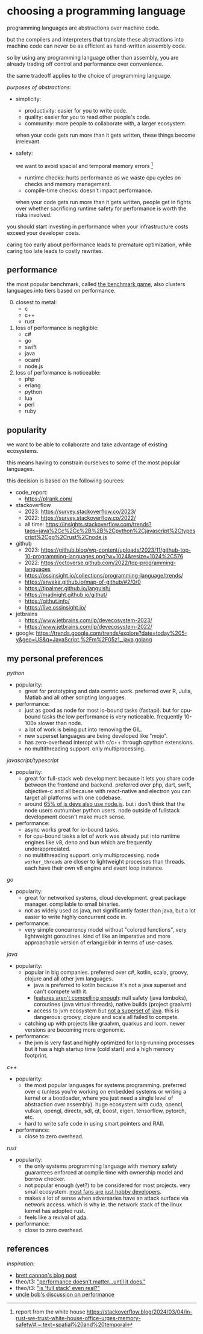 # choosing a programming language

programming languages are abstractions over machine code.

but the compilers and interpreters that translate these abstractions into machine code can never be as efficient as hand-written assembly code.

so by using any programming language other than assembly, you are already trading off control and performance over convenience.

the same tradeoff applies to the choice of programming language.

_purposes of abstractions:_

- simplicity:

     - productivity: easier for you to write code.
     - quality: easier for you to read other people's code.
     - community: more people to collaborate with, a larger ecosystem.

     when your code gets run more than it gets written, these things become irrelevant.

- safety:

     we want to avoid spacial and temporal memory errors [^mem]

     - runtime checks: hurts performance as we waste cpu cycles on checks and memory management.
     - compile-time checks: doesn't impact performance.

     when your code gets run more than it gets written, people get in fights over whether sacrificing runtime safety for performance is worth the risks involved.

you should start investing in performance when your infrastructure costs exceed your developer costs.

caring too early about performance leads to premature optimization, while caring too late leads to costly rewrites.

## performance

the most popular benchmark, called [the benchmark game](https://benchmarksgame-team.pages.debian.net/benchmarksgame/box-plot-summary-charts.html), also clusters languages into tiers based on performance.

0. closest to metal:
      - c
      - c++
      - rust
1. loss of performance is negligible:
      - c#
      - go
      - swift
      - java
      - ocaml
      - node.js
2. loss of performance is noticeable:
      - php
      - erlang
      - python
      - lua
      - perl
      - ruby

## popularity

we want to be able to collaborate and take advantage of existing ecosystems.

this means having to constrain ourselves to some of the most popular languages.

this decision is based on the following sources:

- code_report:
     - https://plrank.com/
- stackoverflow
     - 2023: https://survey.stackoverflow.co/2023/
     - 2022: https://survey.stackoverflow.co/2022/
     - all time: https://insights.stackoverflow.com/trends?tags=java%2Cc%2Cc%2B%2B%2Cpython%2Cjavascript%2Ctypescript%2Cgo%2Crust%2Cnode.js
- github
     - 2023: https://github.blog/wp-content/uploads/2023/11/github-top-10-programming-languages.png?w=1024&resize=1024%2C576
     - 2022: https://octoverse.github.com/2022/top-programming-languages
     - https://ossinsight.io/collections/programming-language/trends/
     - https://anvaka.github.io/map-of-github/#2/0/0
     - https://tjpalmer.github.io/languish/
     - https://madnight.github.io/githut/
     - https://githut.info/
     - https://live.ossinsight.io/
- jetbrains
     - https://www.jetbrains.com/lp/devecosystem-2023/
     - https://www.jetbrains.com/lp/devecosystem-2022/
- google: https://trends.google.com/trends/explore?date=today%205-y&geo=US&q=JavaScript,%2Fm%2F05z1_,java,golang

## my personal preferences

_python_

- popularity:
     - great for prototyping and data centric work. preferred over R, Julia, Matlab and all other scripting languages.
- performance:
     - just as good as node for most io-bound tasks (fastapi). but for cpu-bound tasks the low performance is very noticeable. frequently 10-100x slower than node.
     - a lot of work is being put into removing the GIL.
     - new superset languages are being developed like "mojo".
     - has zero-overhead interopt with c/c++ through cpython extensions.
     - no multithreading support. only multiprocessing.

_javascript/typescript_

- popularity:
     - great for full-stack web development because it lets you share code between the frontend and backend. preferred over php, dart, swift, objective-c and all because with react-native and electron you can target all platforms with one codebase.
     - around [65% of js devs also use node.js](https://2022.stateofjs.com/en-US/usage/#what_do_you_use_js_for). but i don't think that the node users outnumber python users. node outside of fullstack development doesn't make much sense.
- performance:
     - async works great for io-bound tasks.
     - for cpu-bound tasks a lot of work was already put into runtime engines like v8, deno and bun which are frequently underappreciated.
     - no multithreading support. only multiprocessing. node `worker_threads` are closer to lightweight processes than threads. each have their own v8 engine and event loop instance.

_go_

- popularity:
     - great for networked systems, cloud development. great package manager. compilable to small binaries.
     - not as widely used as java, not significantly faster than java, but a lot easier to write highly concurrent code in.
- performance:
     - very simple concurrency model without "colored functions", very lightweight goroutines. kind of like an imperative and more approachable version of erlang/elixir in terms of use-cases.

_java_

- popularity:
     - popular in big companies. preferred over c#, kotlin, scala, groovy, clojure and all other jvm languages.
          - java is preferred to kotlin because it's not a java superset and can't compete with it.
          - [features aren't compelling enough](https://kotlinlang.org/docs/comparison-to-java.html): null safety (java lomboks), coroutines (java virtual threads), native builds (project graalvm)
          - access to jvm ecosystem but [not a superset of java](https://www.reddit.com/r/java/comments/ndwz92/can_i_get_some_reasons_to_use_java_instead_of). this is dangerous: groovy, clojure and scala all failed to compete.
     - catching up with projects like graalvm, quarkus and loom. newer versions are becoming more ergonomic.
- performance:
     - the jvm is very fast and highly optimized for long-running processes but it has a high startup time (cold start) and a high memory footprint.

_c++_

- popularity:
     - the most popular languages for systems programming. preferred over c (unless you're working on embedded systems or writing a kernel or a bootloader, where you just need a single level of abstraction over assembly). huge ecosystem with cuda, opencl, vulkan, opengl, directx, sdl, qt, boost, eigen, tensorflow, pytorch, etc.
     - hard to write safe code in using smart pointers and RAII.
- performance:
     - close to zero overhead.

_rust_

- popularity:
     - the only systems programming language with memory safety guarantees enforced at compile time with ownership model and borrow checker.
     - not popular enough (yet?) to be considered for most projects. very small ecosystem. [most fans are just hobby developers](https://blog.jetbrains.com/rust/2023/01/18/rust-deveco-2022-discover-recent-trends/#work-or-hobby?).
     - makes a lot of sense when adversaries have an attack surface via network access. which is why ie. the network stack of the linux kernel has adopted rust.
     - feels like a revival of [ada](https://ada-lang.io/).
- performance:
     - close to zero overhead.

## references

_inspiration:_

- [brett cannon's blog post](https://snarky.ca/programming-language-selection-is-a-form-of-premature-optimization/)
- theo/t3: ["performance doesn't matter...until it does."](https://www.youtube.com/watch?v=2Z4fZtSKlcE)
- theo/t3: ["is 'full stack' even real?"](https://youtu.be/rAjd8z-Fx5A)
- [uncle bob's discussion on performance](https://github.com/unclebob/cmuratori-discussion/blob/main/cleancodeqa.md)

[^mem]: report from the white house https://stackoverflow.blog/2024/03/04/in-rust-we-trust-white-house-office-urges-memory-safety/#:~:text=spatial%20and%20temporal
